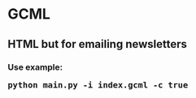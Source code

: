 
<h1>GCML</h1>
<h2>HTML but for emailing newsletters</h2>

<h3>Use example: <pre>python main.py -i index.gcml -c true</pre></h3>
